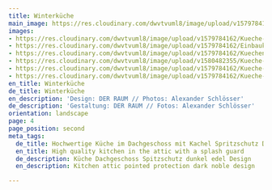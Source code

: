 ```yaml
---
title: Winterküche
main_image: https://res.cloudinary.com/dwvtvuml8/image/upload/v1579784162/Kueche-Dachgeschoss-Loft-grau-lackiert_gxrazc.png
images:
- https://res.cloudinary.com/dwvtvuml8/image/upload/v1579784162/Kueche-Dachgeschoss-Loft-grau-lackiert_gxrazc.png
- https://res.cloudinary.com/dwvtvuml8/image/upload/v1579784162/Einbaukueche-grau-Unterschrank-Oberschrank_byyjyq.png
- https://res.cloudinary.com/dwvtvuml8/image/upload/v1579784162/Kuechenzeile-hochwertig-exklusiv_cnttv4.png
- https://res.cloudinary.com/dwvtvuml8/image/upload/v1580482355/Kueche-Dachgeschoss-Loft-Industrie-Design_xhforj.jpg
- https://res.cloudinary.com/dwvtvuml8/image/upload/v1579784162/Kueche-Dachgeschoss-Loft-grau-lackier_jz875s.png
- https://res.cloudinary.com/dwvtvuml8/image/upload/v1579784162/Kueche-Kacheln-Arbeisplatte_jzck1w.png
en_title: Winterküche
de_title: Winterküche
en_description: 'Design: DER RAUM // Photos: Alexander Schlösser'
de_description: 'Gestaltung: DER RAUM // Fotos: Alexander Schlösser'
orientation: landscape
page: 4
page_position: second
meta_tags:
  de_title: Hochwertige Küche im Dachgeschoss mit Kachel Spritzschutz Design
  en_title: High quality kitchen in the attic with a splash guard
  de_description: Küche Dachgeschoss Spitzschutz dunkel edel Design
  en_description: Kitchen attic pointed protection dark noble design

---
```

